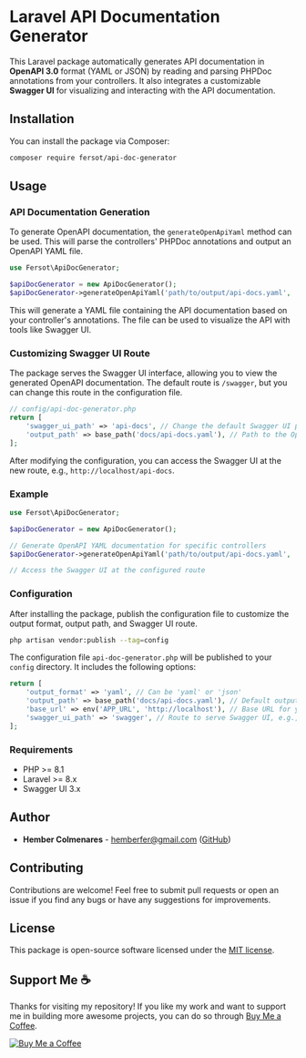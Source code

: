 # Laravel API Documentation Generator

This Laravel package automatically generates API documentation in **OpenAPI 3.0** format (YAML or JSON) by reading and parsing PHPDoc annotations from your controllers. It also integrates a customizable **Swagger UI** for visualizing and interacting with the API documentation.

## Installation

You can install the package via Composer:

```bash
composer require fersot/api-doc-generator
```

## Usage

### API Documentation Generation

To generate OpenAPI documentation, the `generateOpenApiYaml` method can be used. This will parse the controllers' PHPDoc annotations and output an OpenAPI YAML file.

```php
use Fersot\ApiDocGenerator;

$apiDocGenerator = new ApiDocGenerator();
$apiDocGenerator->generateOpenApiYaml('path/to/output/api-docs.yaml', 'App\Http\Controllers\YourController');
```

This will generate a YAML file containing the API documentation based on your controller's annotations. The file can be used to visualize the API with tools like Swagger UI.

### Customizing Swagger UI Route

The package serves the Swagger UI interface, allowing you to view the generated OpenAPI documentation. The default route is `/swagger`, but you can change this route in the configuration file.

```php
// config/api-doc-generator.php
return [
    'swagger_ui_path' => 'api-docs', // Change the default Swagger UI path
    'output_path' => base_path('docs/api-docs.yaml'), // Path to the OpenAPI file
];
```

After modifying the configuration, you can access the Swagger UI at the new route, e.g., `http://localhost/api-docs`.

### Example

```php
use Fersot\ApiDocGenerator;

$apiDocGenerator = new ApiDocGenerator();

// Generate OpenAPI YAML documentation for specific controllers
$apiDocGenerator->generateOpenApiYaml('path/to/output/api-docs.yaml', 'App\Http\Controllers\UserController');

// Access the Swagger UI at the configured route
```

### Configuration

After installing the package, publish the configuration file to customize the output format, output path, and Swagger UI route.

```bash
php artisan vendor:publish --tag=config
```

The configuration file `api-doc-generator.php` will be published to your `config` directory. It includes the following options:

```php
return [
    'output_format' => 'yaml', // Can be 'yaml' or 'json'
    'output_path' => base_path('docs/api-docs.yaml'), // Default output path for the OpenAPI file
    'base_url' => env('APP_URL', 'http://localhost'), // Base URL for your API
    'swagger_ui_path' => 'swagger', // Route to serve Swagger UI, e.g., '/swagger'
];
```

### Requirements

- PHP >= 8.1
- Laravel >= 8.x
- Swagger UI 3.x

## Author

- **Hember Colmenares** - [hemberfer@gmail.com](mailto:hemberfer@gmail.com) ([GitHub](https://github.com/fersot))

## Contributing

Contributions are welcome! Feel free to submit pull requests or open an issue if you find any bugs or have any suggestions for improvements.

## License

This package is open-source software licensed under the [MIT license](https://opensource.org/licenses/MIT).

## Support Me ☕️

Thanks for visiting my repository! If you like my work and want to support me in building more awesome projects, you can do so through [Buy Me a Coffee](https://buymeacoffee.com/fersot).

[![Buy Me a Coffee](https://img.shields.io/badge/Buy%20Me%20a%20Coffee-FF813F?style=for-the-badge&logo=buymeacoffee&logoColor=white)](https://buymeacoffee.com/fersot)
